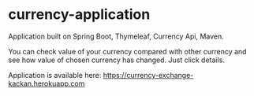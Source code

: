 # currency-application
Application built on Spring Boot, Thymeleaf, Currency Api, Maven.

You can check value of your currency compared with other currency and see how value of chosen currency has changed.
Just click details.

Application is available here: https://currency-exchange-kackan.herokuapp.com
